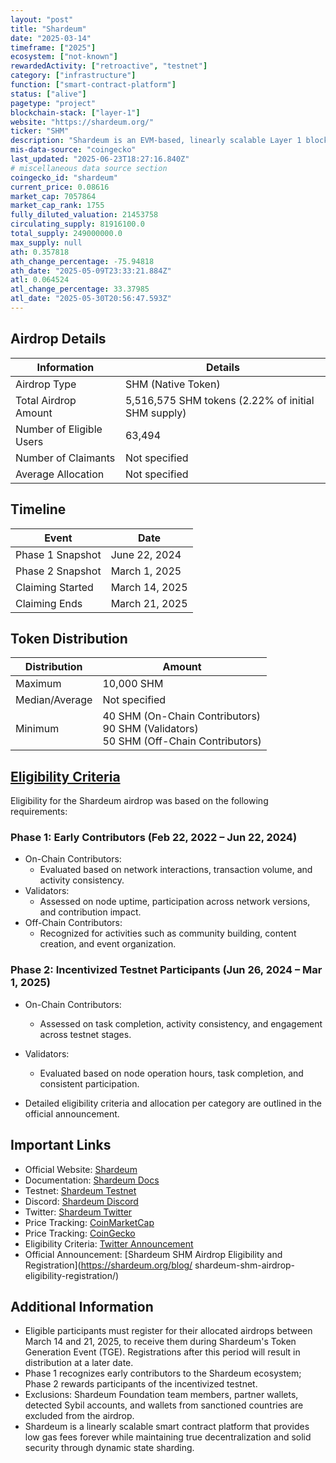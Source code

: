 ```yaml
---
layout: "post"
title: "Shardeum"
date: "2025-03-14"
timeframe: ["2025"]
ecosystem: ["not-known"]
rewardedActivity: ["retroactive", "testnet"]
category: ["infrastructure"]
function: ["smart-contract-platform"]
status: ["alive"]
pagetype: "project"
blockchain-stack: ["layer-1"]
website: "https://shardeum.org/"
ticker: "SHM"
description: "Shardeum is an EVM-based, linearly scalable Layer 1 blockchain platform that offers low gas fees while maintaining decentralization and security."
mis-data-source: "coingecko"
last_updated: "2025-06-23T18:27:16.840Z"
# miscellaneous data source section
coingecko_id: "shardeum"
current_price: 0.08616
market_cap: 7057864
market_cap_rank: 1755
fully_diluted_valuation: 21453758
circulating_supply: 81916100.0
total_supply: 249000000.0
max_supply: null
ath: 0.357818
ath_change_percentage: -75.94818
ath_date: "2025-05-09T23:33:21.884Z"
atl: 0.064524
atl_change_percentage: 33.37985
atl_date: "2025-05-30T20:56:47.593Z"
---
```


## Airdrop Details

| Information              | Details                                                             |
| ------------------------ | ------------------------------------------------------------------- |
| Airdrop Type             | SHM (Native Token)                                                  |
| Total Airdrop Amount     | 5,516,575 SHM tokens (2.22% of initial SHM supply)                  |
| Number of Eligible Users | 63,494                                                              |
| Number of Claimants      | Not specified                                                       |
| Average Allocation       | Not specified                                                       |

## Timeline

| Event               | Date               |
| ------------------- | ------------------ |
| Phase 1 Snapshot    | June 22, 2024      |
| Phase 2 Snapshot    | March 1, 2025      |
| Claiming Started    | March 14, 2025     |
| Claiming Ends       | March 21, 2025     |

## Token Distribution

| Distribution   | Amount                                                                                               |
| -------------- | ---------------------------------------------------------------------------------------------------- |
| Maximum        | 10,000 SHM                                                                                           |
| Median/Average | Not specified                                                                                        |
| Minimum        | 40 SHM (On-Chain Contributors)<br>90 SHM (Validators)<br>50 SHM (Off-Chain Contributors)             |

## [Eligibility Criteria](https://shardeum.org/blog/shardeum-shm-airdrop-eligibility-registration/)

Eligibility for the Shardeum airdrop was based on the following requirements:

### Phase 1: Early Contributors (Feb 22, 2022 – Jun 22, 2024)
- On-Chain Contributors:
  - Evaluated based on network interactions, transaction volume, and activity consistency.
- Validators:
  - Assessed on node uptime, participation across network versions, and contribution impact.
- Off-Chain Contributors:
  - Recognized for activities such as community building, content creation, and event organization.

### Phase 2: Incentivized Testnet Participants (Jun 26, 2024 – Mar 1, 2025)
- On-Chain Contributors:
  - Assessed on task completion, activity consistency, and engagement across testnet stages.
- Validators:
  - Evaluated based on node operation hours, task completion, and consistent participation.

- Detailed eligibility criteria and allocation per category are outlined in the official announcement.

## Important Links

- Official Website: [Shardeum](https://shardeum.org)
- Documentation: [Shardeum Docs](https://docs.shardeum.org)
- Testnet: [Shardeum Testnet](https://testnet.shardeum.org)
- Discord: [Shardeum Discord](https://discord.gg/shardeum)
- Twitter: [Shardeum Twitter](https://twitter.com/shardeum)
- Price Tracking: [CoinMarketCap](https://coinmarketcap.com/currencies/shardeum)
- Price Tracking: [CoinGecko](https://www.coingecko.com/en/coins/shardeum)
- Eligibility Criteria: [Twitter Announcement](https://x.com/shardeum/status/1900494642342428756)
- Official Announcement: [Shardeum SHM Airdrop Eligibility and Registration](https://shardeum.org/blog/
shardeum-shm-airdrop-eligibility-registration/)
## Additional Information

- Eligible participants must register for their allocated airdrops between March 14 and 21, 2025, to receive them during Shardeum's Token Generation Event (TGE). Registrations after this period will result in distribution at a later date.
- Phase 1 recognizes early contributors to the Shardeum ecosystem; Phase 2 rewards participants of the incentivized testnet.
- Exclusions: Shardeum Foundation team members, partner wallets, detected Sybil accounts, and wallets from sanctioned countries are excluded from the airdrop.
- Shardeum is a linearly scalable smart contract platform that provides low gas fees forever while maintaining true decentralization and solid security through dynamic state sharding.